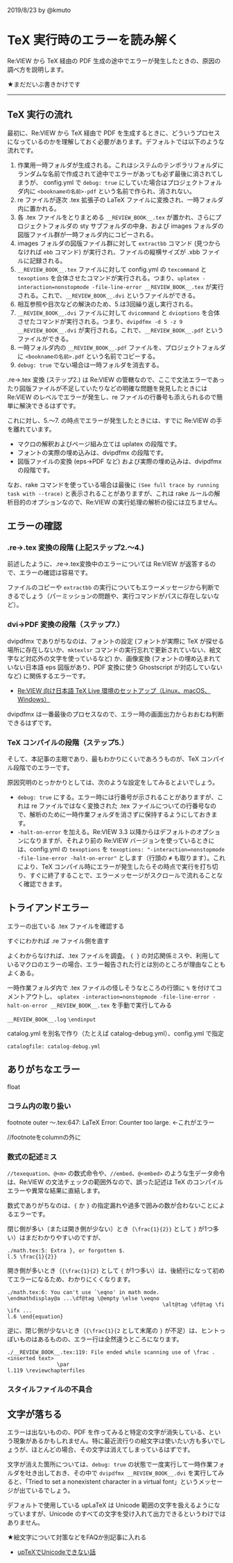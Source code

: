 2019/8/23 by @kmuto

# TeX 実行時のエラーを読み解く

Re:VIEW から TeX 経由の PDF 生成の途中でエラーが発生したときの、原因の調べ方を説明します。

★まだだいぶ書きかけです

----

## TeX 実行の流れ

最初に、Re:VIEW から TeX 経由で PDF を生成するときに、どういうプロセスになっているのかを理解しておく必要があります。デフォルトでは以下のような流れです。

1. 作業用一時フォルダが生成される。これはシステムのテンポラリフォルダにランダムな名前で作成されて途中でエラーがあっても必ず最後に消されてしまうが、 config.yml で `debug: true` にしていた場合はプロジェクトフォルダ内に `<booknameの名前>-pdf` という名前で作られ、消されない。
2. re ファイルが逐次 .tex 拡張子の LaTeX ファイルに変換され、一時フォルダ内に置かれる。
3. 各 .tex ファイルをとりまとめる `__REVIEW_BOOK__.tex` が置かれ、さらにプロジェクトフォルダの sty サブフォルダの中身、および images フォルダの図版ファイル群が一時フォルダ内にコピーされる。
4. images フォルダの図版ファイル群に対して `extractbb` コマンド (見つからなければ `ebb` コマンド) が実行され、ファイルの縦横サイズが .xbb ファイルに記録される。
5. `__REVIEW_BOOK__.tex` ファイルに対して config.yml の `texcommand` と `texoptions` を合体させたコマンドが実行される。つまり、`uplatex -interaction=nonstopmode -file-line-error __REVIEW_BOOK__.tex` が実行される。これで、`__REVIEW_BOOK__.dvi` というファイルができる。
6. 相互参照や目次などの解決のため、5.は3回繰り返し実行される。
7. `__REVIEW_BOOK__.dvi` ファイルに対して `dvicommand` と `dvioptions` を合体させたコマンドが実行される。つまり、`dvipdfmx -d 5 -z 9 __REVIEW_BOOK__.dvi` が実行される。これで、`__REVIEW_BOOK__.pdf` というファイルができる。
8. 一時フォルダ内の `__REVIEW_BOOK__.pdf` ファイルを、プロジェクトフォルダに `<booknameの名前>.pdf` という名前でコピーする。
9. `debug: true` でない場合は一時フォルダを消去する。

.re→.tex 変換 (ステップ2.) は Re:VIEW の管轄なので、ここで文法エラーであったり図版ファイルが不足していたりなどの明確な問題を発見したときには Re:VIEW のレベルでエラーが発生し、re ファイルの行番号も添えられるので簡単に解決できるはずです。

これに対し、5.〜7. の時点でエラーが発生したときには、すでに Re:VIEW の手を離れています。

- マクロの解釈およびページ組み立ては uplatex の段階です。
- フォントの実際の埋め込みは、dvipdfmx の段階です。
- 図版ファイルの変換 (eps→PDF など) および実際の埋め込みは、dvipdfmx の段階です。

なお、rake コマンドを使っている場合は最後に `(See full trace by running task with --trace)` と表示されることがありますが、これは rake ルールの解析目的のオプションなので、Re:VIEW の実行処理の解析の役には立ちません。

## エラーの確認
### .re→.tex 変換の段階 (上記ステップ2.〜4.)
前述したように、.re→.tex変換中のエラーについては Re:VIEW が返答するので、エラーの確認は容易です。

ファイルのコピーや `extractbb` の実行についてもエラーメッセージから判断できるでしょう（パーミッションの問題や、実行コマンドがパスに存在しないなど）。

### dvi→PDF 変換の段階（ステップ7.）
dvipdfmx でありがちなのは、フォントの設定 (フォントが実際に TeX が探せる場所に存在しないか、`mktexlsr` コマンドの実行忘れで更新されていない、絵文字など対応外の文字を使っているなど) か、画像変換 (フォントの埋め込まれていない日本語 eps 図版があり、PDF 変換に使う Ghostscript が対応していないなど) に関係するエラーです。

- [Re:VIEW 向け日本語 TeX Live 環境のセットアップ（Linux、macOS、Windows）](install-tl.html)

dvipdfmx は一番最後のプロセスなので、エラー時の画面出力からおおむね判断できるはずです。

### TeX コンパイルの段階（ステップ5.）
そして、本記事の主眼であり、最もわかりにくいであろうものが、TeX コンパイル段階でのエラーです。

原因究明のとっかかりとしては、次のような設定をしてみるとよいでしょう。

- `debug: true` にする。エラー時には行番号が示されることがありますが、これは re ファイルではなく変換された .tex ファイルについての行番号なので、解析のために一時作業フォルダを消さずに保持するようにしておきます。
- `-halt-on-error` を加える。Re:VIEW 3.3 以降からはデフォルトのオプションになりますが、それより前の Re:VIEW バージョンを使っているときには、config.yml の `texoptions` を `texoptions: "-interaction=nonstopmode -file-line-error -halt-on-error"` とします（行頭の `#` も取ります）。これにより、TeX コンパイル時にエラーが発生したらその時点で実行を打ち切り、すぐに終了することで、エラーメッセージがスクロールで流れることなく確認できます。

## トライアンドエラー
エラーの出ている .tex ファイルを確認する

すぐにわかれば .re ファイル側を直す

よくわからなければ、.tex ファイルを調査。
`{ }` の対応関係ミスや、利用しているマクロのエラーの場合、エラー報告された行とは別のところが理由なこともよくある。

一時作業フォルダ内で .tex ファイルの怪しそうなところの行頭に `%` を付けてコメントアウトし、 `uplatex -interaction=nonstopmode -file-line-error -halt-on-error __REVIEW_BOOK__.tex` を手動で実行してみる

`__REVIEW_BOOK__.log`
`\endinput`

catalog.yml を別名で作り（たとえば catalog-debug.yml）、config.yml で指定

```
catalogfile: catalog-debug.yml
```

## ありがちなエラー

float


### コラム内の取り扱い
footnote
outer
〜.tex:647: LaTeX Error: Counter too large. ←これがエラー

//footnoteをcolumnの外に

### 数式の記述ミス
`//texequation`、`@<m>` の数式命令や、`//embed`、`@<embed>` のような生データ命令は、Re:VIEW の文法チェックの範囲外なので、誤った記述は TeX のコンパイルエラーや異常な結果に直結します。

数式でありがちなのは、`{` か `}` の指定漏れや過多で囲みの数が合わないことによるエラーです。

閉じ側が多い（または開き側が少ない）とき（`\frac{1}{2}}` として `}` が1つ多い）はまだわかりやすいのですが、

```
./math.tex:5: Extra }, or forgotten $.
l.5 \frac{1}{2}}
```

開き側が多いとき（`{\frac{1}{2}` として `{` が1つ多い）は、後続行になって初めてエラーになるため、わかりにくくなります。

```
./math.tex:6: You can't use `\eqno' in math mode.
\endmathdisplay@a ...\df@tag \@empty \else \veqno 
                                                  \alt@tag \df@tag \fi \ifx ...
l.6 \end{equation}
```

逆に、閉じ側が少ないとき（`{\frac{1}{2` として末尾の `}` が不足）は、ヒントっぽいものはあるものの、エラー行は全然違うところになります。

```
./__REVIEW_BOOK__.tex:119: File ended while scanning use of \frac .
<inserted text> 
                \par 
l.119 \reviewchapterfiles
```

### スタイルファイルの不具合



## 文字が落ちる
エラーは出ないものの、PDF を作ってみると特定の文字が消失している、という現象があるかもしれません。特に最近流行りの絵文字は使いたい方も多いでしょうが、ほとんどの場合、その文字は消えてしまっているはずです。

文字が消えた箇所については、`debug: true` の状態で一度実行して一時作業フォルダを吐き出しておき、その中で `dvipdfmx __REVIEW_BOOK__.dvi` を実行してみると、「Tried to set a nonexistent character in a virtual font」というメッセージが出ているでしょう。

デフォルトで使用している upLaTeX は Unicode 範囲の文字を扱えるようになっていますが、Unicode のすべての文字を受け入れて出力できるというわけではありません。

★絵文字について対策などをFAQか別記事に入れる

- [upTeXでUnicodeできない話](https://zrbabbler.hatenablog.com/entry/20150803/1438617651])

